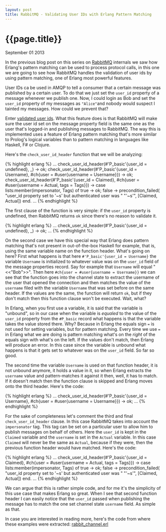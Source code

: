 ```yaml
---
layout: post
title: RabbitMQ - Validating User IDs with Erlang Pattern Matching
---
```


# {{page.title}} #

<span class="meta">September 01 2013</span>

In the previous blog post on this series on [RabbitMQ](https://www.rabbitmq.com) internals we saw how Erlang's pattern matching can be used to process protocol calls, in this one we are going to see how RabbitMQ handles the validation of user ids by using pattern matching, one of Erlang most powerful features.

User IDs ca be used in AMQP to tell a consumer that a certain message was published by a certain user. To do that we just set the `user_id` property of a message whenever we publish one. Now, I could login as Bob and set the `user_id` property of my messages as `"Alice"`and nobody would suspect I tainted my messages. How could we prevent that?

Enter [validated user ids](http://www.rabbitmq.com/validated-user-id.html). What this feature does is that RabbitMQ will make sure the user id set on the message property field is the same one as the user that's logged-in and publishing messages to RabbitMQ. The way this is implemented uses a feature of Erlang pattern matching that's more similar to Prolog's logical variables than to pattern matching in languages like Haskell, F# or Clojure.

Here's the `check_user_id_header` function that we will be analyzing:

{% highlight erlang %}
...
check_user_id_header(#'P_basic'{user_id = undefined}, _) ->
    ok;
check_user_id_header(#'P_basic'{user_id = Username},
                     #ch{user = #user{username = Username}}) ->
    ok;
check_user_id_header(#'P_basic'{user_id = Claimed},
                     #ch{user = #user{username = Actual,
                                      tags     = Tags}}) ->
    case lists:member(impersonator, Tags) of
        true  -> ok;
        false -> precondition_failed(
                   "user_id property set to '~s' but authenticated user was "
                   "'~s'", [Claimed, Actual])
    end.
...
{% endhighlight %}

The first clause of the function is very simple: if the `user_id` property is undefined, then RabbitMQ returns `ok` since there's no reason to validate it.

{% highlight erlang %}
...
check_user_id_header(#'P_basic'{user_id = undefined}, _) ->
    ok;
...
{% endhighlight %}

On the second case we have this special way that Erlang does pattern matching that's not present in out-of-the-box Haskell for example, that is, using the same variable name on the function header. What's going on here? First what happens is that here `#'P_basic'{user_id = Username}` the variable `Username` is initialized to whatever value was on the `user_id` field of the message properties record. Say for example that `Username` will equal "<<"Bob">>". Then here `#ch{user = #user{username = Username}}` we can see that the function goes into the channel state to extract the username of the user that opened the connection and then matches the value of the `username` filed with the variable `Username` that was set before on the same header. If the values are the same, the function will return `ok`, but if they don't match then this function clause won't be executed. Wait, what?

In Erlang, when you first use a variable, it is said that the variable is "unbound", so in our case when the variable is _equaled_ to the value of the `user_id` property from the `#P_basic` record what happens is that the variable takes the value stored there. Why? Because in Erlang the equals sign `=` is not used for setting variables, but for pattern matching. Every time we use `=` in Erlang what we are doing is pattern matching what's on the _right_ of the equals sign with what's on the left. If the values don't match, then Erlang will produce an error. In this case since the variable is unbound what happens is that it gets set to whatever was on the `user_id` field. So far so good.

The second time the variable `Username` is used on that function header, it is not unbound anymore, it holds a value in it, so when Erlang extracts the `username` value and pattern-matches it against it then, well, it has to match. If it doesn't match then the function clause is skipped and Erlang moves onto the third header. Here's the code:

{% highlight erlang %}
...
check_user_id_header(#'P_basic'{user_id = Username},
                     #ch{user = #user{username = Username}}) ->
    ok;
...
{% endhighlight %}

For the sake of completeness let's comment the third and final `check_user_id_header` clause. In this case RabbitMQ takes into account the `impersonator` tag. This tag can be set on a particular user to allow him to publish messages on behalf of others. Here the `user_id` is kept in the `Claimed` variable and the `username` is set in the `Actual` variable. In this case `Claimed` will never be the same as `Actual`, because if they were, then the previous function header would have matched. Here's the code:

{% highlight erlang %}
...
check_user_id_header(#'P_basic'{user_id = Claimed},
                     #ch{user = #user{username = Actual,
                                      tags     = Tags}}) ->
    case lists:member(impersonator, Tags) of
        true  -> ok;
        false -> precondition_failed(
                   "user_id property set to '~s' but authenticated user was "
                   "'~s'", [Claimed, Actual])
    end.
...
{% endhighlight %}

We can argue that this is rather simple code, and for me it's the simplicity of this use case that makes Erlang so great. When I see that second function header I can easily notice that the `user_id` passed when publishing the message has to match the one set channel state `username` field. As simple as that.

In case you are interested in reading more, here's the code from where these examples were extracted: [rabbit_channel.erl](http://hg.rabbitmq.com/rabbitmq-server/file/fe3f446ab083/src/rabbit_channel.erl#l491)